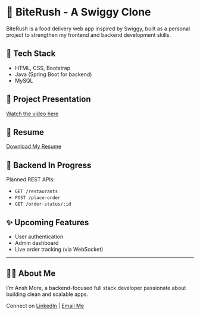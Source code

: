  # 🍔 BiteRush - A Swiggy Clone

BiteRush is a food delivery web app inspired by Swiggy, built as a personal project to strengthen my frontend and backend development skills.

## 🔧 Tech Stack

- HTML, CSS, Bootstrap
- Java (Spring Boot for backend)
- MySQL

## 🎥 Project Presentation

[Watch the video here](https://youtu.be/your-video-link)

## 📄 Resume

[Download My Resume](Ansh_More_Resume.pdf)

## 🚧 Backend In Progress

Planned REST APIs:
- `GET /restaurants`
- `POST /place-order`
- `GET /order-status/:id`

## ✨ Upcoming Features

- User authentication
- Admin dashboard
- Live order tracking (via WebSocket)

---

## 🙋‍♂️ About Me

I’m Ansh More, a backend-focused full stack developer passionate about building clean and scalable apps.

Connect on [LinkedIn](https://linkedin.com/in/your-link) | [Email Me](mailto:your@email.com)
